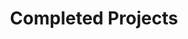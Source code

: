 ---
permalink: /completed_projects/
title: "Completed Projects"
layout: collection
entries_layout: grid
classes: wide
---